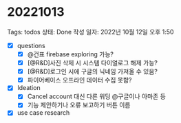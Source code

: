 # 20221013

Tags: todos
상태: Done
작성 일자: 2022년 10월 12일 오후 1:50

- [x]  questions
    - [x]  @건표 firebase exploring 가능?
    - [x]  [@R&D]사진 삭제 시 시스템 다이얼로그 해제 가능?
    - [x]  [@R&D]로그인 시에 구글의 닉네임 가져올 수 있음?
    - [x]  파이어베이스 오프라인 데이터 수집 못함?
- [x]  Ideation
    - [x]  Cancel account 대신 다른 워딩  @구글이나 아마존 등
    - [x]  기능 제안하기나 오류 보고하기 버튼 이름

- [x]  use case research